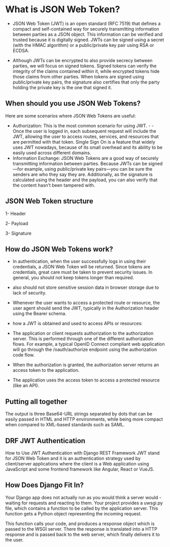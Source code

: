 # What is JSON Web Token?
- JSON Web Token (JWT) is an open standard (RFC 7519) that defines a compact and self-contained way for securely transmitting information between parties as a JSON object. This information can be verified and trusted because it is digitally signed. JWTs can be signed using a secret (with the HMAC algorithm) or a public/private key pair using RSA or ECDSA.

- Although JWTs can be encrypted to also provide secrecy between parties, we will focus on signed tokens. Signed tokens can verify the integrity of the claims contained within it, while encrypted tokens hide those claims from other parties. When tokens are signed using public/private key pairs, the signature also certifies that only the party holding the private key is the one that signed it.

## When should you use JSON Web Tokens?
Here are some scenarios where JSON Web Tokens are useful:

- Authorization: This is the most common scenario for using JWT. - - Once the user is logged in, each subsequent request will include the JWT, allowing the user to access routes, services, and resources that are permitted with that token. Single Sign On is a feature that widely uses JWT nowadays, because of its small overhead and its ability to be easily used across different domains.
- Information Exchange: JSON Web Tokens are a good way of securely transmitting information between parties. Because JWTs can be signed—for example, using public/private key pairs—you can be sure the senders are who they say they are. Additionally, as the signature is calculated using the header and the payload, you can also verify that the content hasn’t been tampered with.

## JSON Web Token structure
1- Header

2- Payload

3- Signature

## How do JSON Web Tokens work?
- In authentication, when the user successfully logs in using their credentials, a JSON Web Token will be returned. Since tokens are credentials, great care must be taken to prevent security issues. In general, you should not keep tokens longer than required.

-  also should not store sensitive session data in browser storage due to lack of security.

- Whenever the user wants to access a protected route or resource, the user agent should send the JWT, typically in the Authorization header using the Bearer schema.

- how a JWT is obtained and used to access APIs or resources:

- The application or client requests authorization to the authorization server. This is performed through one of the different authorization flows. For example, a typical OpenID Connect compliant web application will go through the /oauth/authorize endpoint using the authorization code flow.

- When the authorization is granted, the authorization server returns an access token to the application.

- The application uses the access token to access a protected resource (like an API).
## Putting all together

The output is three Base64-URL strings separated by dots that can be easily passed in HTML and HTTP environments, while being more compact when compared to XML-based standards such as SAML.

## DRF JWT Authentication
How to Use JWT Authentication with Django REST Framework JWT stand for JSON Web Token and it is an authentication strategy used by client/server applications where the client is a Web application using JavaScript and some frontend framework like Angular, React or VueJS.

## How Does Django Fit In?
Your Django app does not actually run as you would think a server would - waiting for requests and reacting to them. Your project provides a uwsgi.py file, which contains a function to be called by the application server. This function gets a Python object representing the incoming request.

This function calls your code, and produces a response object which is passed to the WSGI server. There the response is translated into a HTTP response and is passed back to the web server, which finally delivers it to the user.